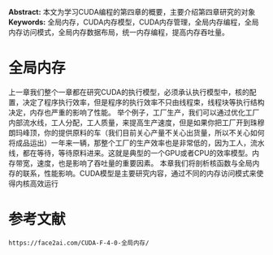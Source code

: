 **Abstract:** 本文为学习CUDA编程的第四章的概要，主要介绍第四章研究的对象
**Keywords:** 全局内存，CUDA内存模型，CUDA内存管理，全局内存编程，全局内存访问模式，全局内存数据布局，统一内存编程，提高内存吞吐量。



# 全局内存

上一章我们整个一章都在研究CUDA的执行模型，必须承认执行模型中，核的配置，决定了程序执行效率，但是程序的执行效率不只由线程束，线程块等执行结构决定，内存也严重的影响了性能。
举个例子，工厂生产，我们可以通过优化工厂内部流水线，工人分配，工人质量，来提高生产速度，但是如果你把工厂开到珠穆朗玛峰顶，你的提供原料的车（我们目前关心产量不关心出货量，所以不关心如何将成品运出）一年来一辆，那整个工厂的生产效率也是非常低的，因为工人，流水线，都在等待，等待原料进来。这就是典型的一个GPU或者CPU的效率模型。内存带宽，速度，也是影响了吞吐量的重要因素。
本章我们将剖析核函数与全局内存的联系，性能影响。CUDA模型是主要研究内容，通过不同的内存访问模式来使得内核高效运行



# 参考文献 #

```
https://face2ai.com/CUDA-F-4-0-全局内存/
```


